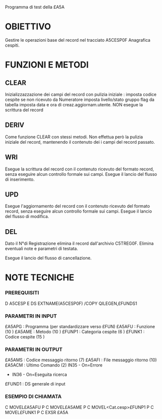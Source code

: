 Programma di test della £A5A

# OBIETTIVO
Gestire le operazioni base del record nel tracciato A5CESP0F Anagrafica cespiti.

# FUNZIONI E METODI
## CLEAR
Inizializzazzazione dei campi del record con pulizia iniziale : 
imposta codice cespite se non ricevuto da Numeratore imposta livello/stato gruppo flag da tabella imposta data e ora di creaz.aggiornam.utente.
NON esegue la scrittura del record

## DERIV
Come funzione CLEAR con stessi metodi.
Non effettua però la pulizia iniziale del record, mantenendo il contenuto dei i campi del record passato.

## WRI
Esegue la scrittura del record con il contenuto ricevuto del formato record, senza eseguire alcun controllo formale sui campi.
Esegue il lancio del flusso di inserimento.

## UPD
Esegue l'aggiornamento del record con il contenuto ricevuto del formato record, senza eseguire alcun controllo formale sui campi.
Esegue il lancio del flusso di modifica.

## DEL
Dato il N°di Registrazione elimina il record dall'archivio C5TREG0F.
Elimina eventuali note e parametri di testata.

Esegue il lancio del flusso di cancellazione.

# NOTE TECNICHE

### PREREQUISITI
D A5CESP E DS EXTNAME(A5CESP0F)
 /COPY QILEGEN,£FUNDS1

### PARAMETRI IN INPUT

£A5APG :  Programma (per standardizzare verso £FUN)
£A5AFU :  Funzione (10 )
£A5AME :  Metodo (10 )
£FUNP1 :  Categoria cespite (6 )
£FUNK1 :  Codice cespite (15 )

### PARAMETRI IN OUTPUT
£A5AMS :  Codice messaggio ritorno (7)
£A5AFI :  File messaggio ritorno (10)
£A5ACM :  Ultimo Comando (2)
IN35 - On=Errore
- IN36 - On=Eseguita ricerca

£FUND1 :  DS generale di input

### ESEMPIO DI CHIAMATA
C MOVEL<Funzione>£A5AFU P
C MOVEL<Metodo >£A5AME P
C MOVEL<Cat.cesp>£FUNP1 P
C MOVEL<Cespite >£FUNK1 P
C EXSR £A5A
